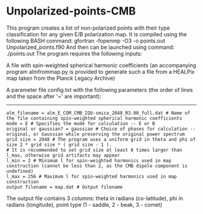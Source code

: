 # Unpolarized-points-CMB


This program creates a list of non-polarized points with their type classification for any given E/B polarization map. It is compiled using the following BASH command:
    gfortran -fopenmp -O3 -o points.out Unpolarized_points.f90
And then can be launched using command:
    ./points.out
The program requires the following inputs:

A file with spin-weighted spherical harmonic coefficients (an accompanying program almfrommap.py is provided to generate such a file from a HEALPix map taken from the Planck Legacy Archive)

A parameter file config.txt with the following parameters (the order of lines and the space after '=' are important):

------------------------------
    alm_filename = alm_E_COM_CMB_IQU-smica_2048_R3.00_full.dat # Name of the file containing spin-weighted spherical harmonic coefficients
    mode = E # Specifies the mode for calculation -- E or B
    original or gaussian? = gaussian # Choice of phases for calculation -- original, or Gaussian while preserving the original power spectrum
    grid size = 2048 # The program uses a uniform grid in theta and phi of size 2 * grid size * ( grid size - 1 ). 
    # It is recommended to set grid size at least 8 times larger than l_max, otherwise grid artifacts may appear
    l_min = 2 # Minimum l for spin-weighted harmonics used in map construction (cannot be less than 2, as the CMB dipole component is undefined)
    l_max = 256 # Maximum l for spin-weighted harmonics used in map construction
    output filename = map.dat # Output filename

The output file contains 3 columns: theta in radians (co-latitude), phi in radians (longitude), point type (1 - saddle, 2 - beak, 3 - comet)
